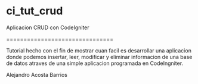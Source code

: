 ci_tut_crud
===========

Aplicacion CRUD con CodeIgniter

===============================

Tutorial hecho con el fin de mostrar cuan facil es desarrollar una aplicacion donde podemos
insertar, leer, modificar y eliminar informacion de una base de datos atraves de una simple
aplicacion programada en CodeIngniter.

Alejandro Acosta Barrios
